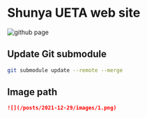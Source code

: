 # Shunya UETA web site

![github page](https://github.com/hurutoriya/hurutoriya.github.io/workflows/github%20page/badge.svg)

## Update Git submodule

```bash
git submodule update --remote --merge
```

## Image path

```markdown
![](/posts/2021-12-29/images/1.png)
```
